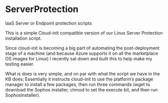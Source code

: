 # ServerProtection
IaaS Server or Endpoint protection scripts

This is a simple Cloud-init compatible version of our Linux Server Protection installation script.

Since cloud-init is becoming a big part of automating the post-deployment stage of a machine (and because Azure supports it on all the marketplace OS images for Linux) I recently sat down and built this to help make my testing easier.

What is does is very simple, and on par with what the script we have in the KB does; Essentially it instructs cloud-init to use the platform’s package manager to install a few packages, then run three commands (wget to download the Sophos installer, chmod to set the execute bit, and then run SophosInstaller).
